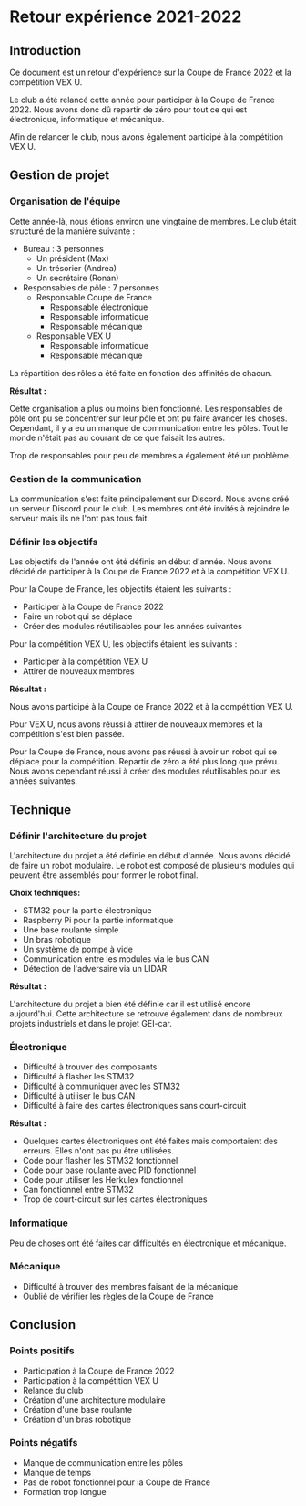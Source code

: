 # Retour expérience 2021-2022

## Introduction

Ce document est un retour d'expérience sur la Coupe de France 2022 et la compétition VEX U.

Le club a été relancé cette année pour participer à la Coupe de France 2022. Nous avons donc dû repartir de zéro pour tout ce qui est électronique, informatique et mécanique.

Afin de relancer le club, nous avons également participé à la compétition VEX U. 


## Gestion de projet

### Organisation de l'équipe

Cette année-là, nous étions environ une vingtaine de membres. Le club était structuré de la manière suivante :
- Bureau : 3 personnes
  - Un président (Max)
  - Un trésorier (Andrea)
  - Un secrétaire (Ronan)
- Responsables de pôle : 7 personnes
  - Responsable Coupe de France
    - Responsable électronique
    - Responsable informatique
    - Responsable mécanique
  - Responsable VEX U
    - Responsable informatique
    - Responsable mécanique

La répartition des rôles a été faite en fonction des affinités de chacun.

**Résultat :** 

Cette organisation a plus ou moins bien fonctionné. Les responsables de pôle ont pu se concentrer sur leur pôle et ont pu faire avancer les choses. Cependant, il y a eu un manque de communication entre les pôles. Tout le monde n'était pas au courant de ce que faisait les autres.

Trop de responsables pour peu de membres a également été un problème.

### Gestion de la communication

La communication s'est faite principalement sur Discord. Nous avons créé un serveur Discord pour le club. Les membres ont été invités à rejoindre le serveur mais ils ne l'ont pas tous fait.

### Définir les objectifs

Les objectifs de l'année ont été définis en début d'année. Nous avons décidé de participer à la Coupe de France 2022 et à la compétition VEX U.

Pour la Coupe de France, les objectifs étaient les suivants :
- Participer à la Coupe de France 2022
- Faire un robot qui se déplace
- Créer des modules réutilisables pour les années suivantes

Pour la compétition VEX U, les objectifs étaient les suivants :
- Participer à la compétition VEX U
- Attirer de nouveaux membres

**Résultat :**

Nous avons participé à la Coupe de France 2022 et à la compétition VEX U. 

Pour VEX U, nous avons réussi à attirer de nouveaux membres et la compétition s'est bien passée.

Pour la Coupe de France, nous avons pas réussi à avoir un robot qui se déplace pour la compétition. Repartir de zéro a été plus long que prévu. Nous avons cependant réussi à créer des modules réutilisables pour les années suivantes.

## Technique


### Définir l'architecture du projet

L'architecture du projet a été définie en début d'année. Nous avons décidé de faire un robot modulaire. Le robot est composé de plusieurs modules qui peuvent être assemblés pour former le robot final.

**Choix techniques:**
- STM32 pour la partie électronique
- Raspberry Pi pour la partie informatique
- Une base roulante simple
- Un bras robotique
- Un système de pompe à vide
- Communication entre les modules via le bus CAN
- Détection de l'adversaire via un LIDAR

**Résultat :**

L'architecture du projet a bien été définie car il est utilisé encore aujourd'hui. Cette architecture se retrouve également dans de nombreux projets industriels et dans le projet GEI-car.

### Électronique

- Difficulté à trouver des composants
- Difficulté à flasher les STM32
- Difficulté à communiquer avec les STM32
- Difficulté à utiliser le bus CAN
- Difficulté à faire des cartes électroniques sans court-circuit

**Résultat :**

- Quelques cartes électroniques ont été faites mais comportaient des erreurs. Elles n'ont pas pu être utilisées.
- Code pour flasher les STM32 fonctionnel
- Code pour base roulante avec PID fonctionnel
- Code pour utiliser les Herkulex fonctionnel
- Can fonctionnel entre STM32
- Trop de court-circuit sur les cartes électroniques

### Informatique

Peu de choses ont été faites car difficultés en électronique et mécanique.

### Mécanique

- Difficulté à trouver des membres faisant de la mécanique
- Oublié de vérifier les règles de la Coupe de France

## Conclusion

### Points positifs

- Participation à la Coupe de France 2022
- Participation à la compétition VEX U
- Relance du club
- Création d'une architecture modulaire
- Création d'une base roulante
- Création d'un bras robotique


### Points négatifs

- Manque de communication entre les pôles
- Manque de temps
- Pas de robot fonctionnel pour la Coupe de France
- Formation trop longue